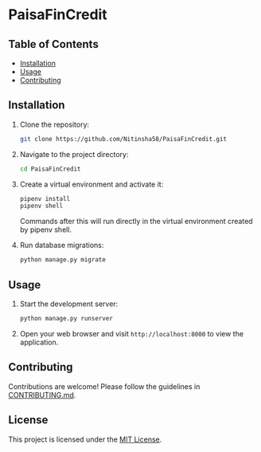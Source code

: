 # PaisaFinCredit

## Table of Contents

- [Installation](#installation)
- [Usage](#usage)
- [Contributing](#contributing)

## Installation

1. Clone the repository:

    ```bash
    git clone https://github.com/Nitinsha58/PaisaFinCredit.git
    ```

2. Navigate to the project directory:

    ```bash
    cd PaisaFinCredit
    ```

3. Create a virtual environment and activate it:

    ```bash
    pipenv install
    pipenv shell
    ```

    Commands after this will run directly in the virtual environment created by pipenv shell. 


4. Run database migrations:

    ```bash
    python manage.py migrate
    ```

## Usage

1. Start the development server:

    ```bash
    python manage.py runserver
    ```

2. Open your web browser and visit `http://localhost:8000` to view the application.

## Contributing
Contributions are welcome! Please follow the guidelines in [CONTRIBUTING.md](CONTRIBUTING.md).

## License

This project is licensed under the [MIT License](LICENSE).
